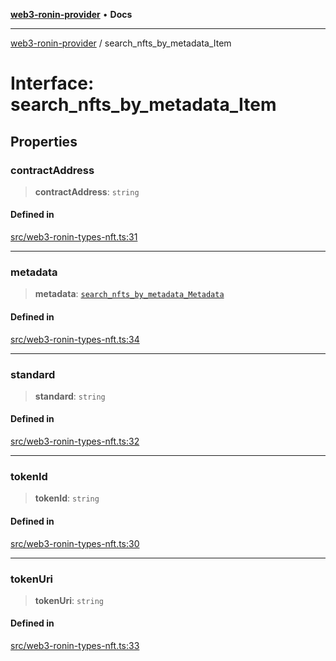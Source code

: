 [**web3-ronin-provider**](../README.md) • **Docs**

***

[web3-ronin-provider](../globals.md) / search\_nfts\_by\_metadata\_Item

# Interface: search\_nfts\_by\_metadata\_Item

## Properties

### contractAddress

> **contractAddress**: `string`

#### Defined in

[src/web3-ronin-types-nft.ts:31](https://github.com/chuacw/web3-ronin-provider/blob/dab3da736520006c9aeb4dab1fb5f7a56228c341/src/web3-ronin-types-nft.ts#L31)

***

### metadata

> **metadata**: [`search_nfts_by_metadata_Metadata`](search_nfts_by_metadata_Metadata.md)

#### Defined in

[src/web3-ronin-types-nft.ts:34](https://github.com/chuacw/web3-ronin-provider/blob/dab3da736520006c9aeb4dab1fb5f7a56228c341/src/web3-ronin-types-nft.ts#L34)

***

### standard

> **standard**: `string`

#### Defined in

[src/web3-ronin-types-nft.ts:32](https://github.com/chuacw/web3-ronin-provider/blob/dab3da736520006c9aeb4dab1fb5f7a56228c341/src/web3-ronin-types-nft.ts#L32)

***

### tokenId

> **tokenId**: `string`

#### Defined in

[src/web3-ronin-types-nft.ts:30](https://github.com/chuacw/web3-ronin-provider/blob/dab3da736520006c9aeb4dab1fb5f7a56228c341/src/web3-ronin-types-nft.ts#L30)

***

### tokenUri

> **tokenUri**: `string`

#### Defined in

[src/web3-ronin-types-nft.ts:33](https://github.com/chuacw/web3-ronin-provider/blob/dab3da736520006c9aeb4dab1fb5f7a56228c341/src/web3-ronin-types-nft.ts#L33)
